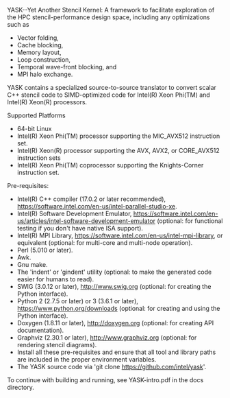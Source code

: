 YASK--Yet Another Stencil Kernel: A framework to facilitate exploration of the HPC stencil-performance design space, including any optimizations such as
* Vector folding,
* Cache blocking,
* Memory layout,
* Loop construction,
* Temporal wave-front blocking, and
* MPI halo exchange.

YASK contains a specialized source-to-source translator to convert scalar C++ stencil code to SIMD-optimized code for Intel(R) Xeon Phi(TM) and Intel(R) Xeon(R) processors.

Supported Platforms
* 64-bit Linux
* Intel(R) Xeon Phi(TM) processor supporting the MIC_AVX512 instruction set.
* Intel(R) Xeon(R) processor supporting the AVX, AVX2, or CORE_AVX512 instruction sets
* Intel(R) Xeon Phi(TM) coprocessor supporting the Knights-Corner instruction set.

Pre-requisites:
* Intel(R) C++ compiler (17.0.2 or later recommended),
  https://software.intel.com/en-us/intel-parallel-studio-xe.
* Intel(R) Software Development Emulator,
  https://software.intel.com/en-us/articles/intel-software-development-emulator
  (optional: for functional testing if you don't have native ISA support).
* Intel(R) MPI Library, https://software.intel.com/en-us/intel-mpi-library,
  or equivalent (optional: for multi-core and multi-node operation).
* Perl (5.010 or later).
* Awk.
* Gnu make.
* The 'indent' or 'gindent' utility (optional: to make the generated code easier for humans to read).
* SWIG (3.0.12 or later),
  http://www.swig.org (optional: for creating the Python interface).
* Python 2 (2.7.5 or later) or 3 (3.6.1 or later),
  https://www.python.org/downloads (optional: for creating and using the Python interface).
* Doxygen (1.8.11 or later),
  http://doxygen.org (optional: for creating API documentation).
* Graphviz (2.30.1 or later),
  http://www.graphviz.org (optional: for rendering stencil diagrams).
* Install all these pre-requisites and ensure that all
  tool and library paths are included in the proper environment variables.
* The YASK source code via 'git clone https://github.com/intel/yask'.

To continue with building and running, see YASK-intro.pdf in the docs directory.
